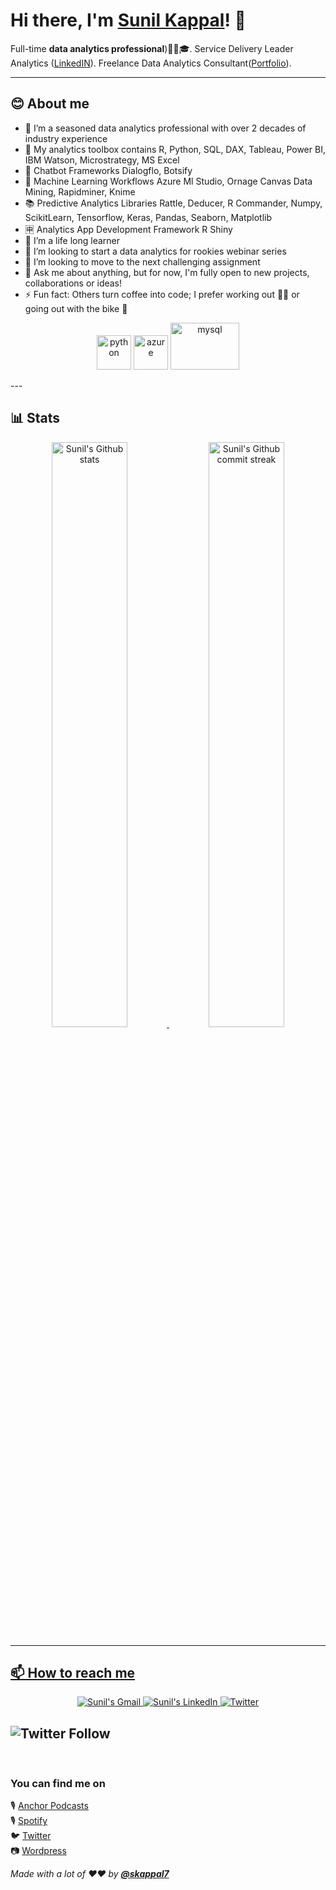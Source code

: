 <!-- markdownlint-disable MD033 MD042-->

# Hi there, I'm **[Sunil Kappal](https://skappal7.github.io/Sunil_Kappal_Portfolio/)**! 👋

Full-time **data analytics professional**)🧑‍🎓🎓. Service Delivery Leader Analytics ([LinkedIN](https://www.linkedin.com/in/skappal/)). Freelance Data Analytics Consultant([Portfolio](https://sites.google.com/view/sunilkappalportfolio/home)).

---

## **😊 About me**

- 🔭 I’m a seasoned data analytics professional with over 2 decades of industry experience
- 🧰 My analytics toolbox contains R, Python, SQL, DAX, Tableau, Power BI, IBM Watson, Microstrategy, MS Excel
- 🤖 Chatbot Frameworks Dialogflo, Botsify
- 🎰 Machine Learning Workflows Azure Ml Studio, Ornage Canvas Data Mining, Rapidminer, Knime
- 📚 Predictive Analytics Libraries Rattle, Deducer, R Commander, Numpy, ScikitLearn, Tensorflow, Keras, Pandas, Seaborn, Matplotlib
- 🈸 Analytics App Development Framework R Shiny
- 🌱 I’m a life long learner
- 👯 I’m looking to start a data analytics for rookies webinar series
- 🤔 I’m looking to move to the next challenging assignment
- 💬 Ask me about anything, but for now, I'm fully open to new projects, collaborations or ideas!
- ⚡ Fun fact: Others turn coffee into code; I prefer working out 🏋🏽 or going out with the bike 🚴

<p align="center">
      <img src="https://www.vectorlogo.zone/logos/python/python-icon.svg" alt="python" width="55" height="55"/>
      <img src="https://www.vectorlogo.zone/logos/microsoft_azure/microsoft_azure-icon.svg" alt="azure" width="55" height="55"/> 
      <img src="https://www.vectorlogo.zone/logos/mysql/mysql-ar21.svg" alt="mysql" width="110" height="75"/> 
</p>
---

## **📊 Stats**

<div align="center" style="text-align:center">
    <a href="#">
        <img width="49%"  src="https://github-readme-stats.vercel.app/api?username=skappal7&show_icons=true&theme=monokai&count_private=true&hide=prs,contribs"
            alt="Sunil's Github stats">
    </a>
    <a href="#">
        <img width="49%"  src="https://github-readme-streak-stats.herokuapp.com/?user=skappal7&theme=monokai"
            alt="Sunil's Github commit streak">
 </div>

---

## **📫 How to reach me**

<div align="center" style="text-align:center">
    <a href="mailto:skappal7@gmail.com">
        <img src="https://img.shields.io/badge/-Gmail-EA4335?style=for-the-badge&logo=Gmail&logoColor=white"
            alt="Sunil's Gmail">
    </a>
      <a href="https://www.linkedin.com/in/skappal/">
        <img src="https://img.shields.io/badge/LinkedIn-0A66C2?style=for-the-badge&logo=linkedin&logoColor=white"
            alt="Sunil's LinkedIn">
            <a href="https://twitter.com/skappal"><img alt="Twitter" title="Twitter" src="https://img.shields.io/badge/-Twitter-1DA1F2?style=for-the-badge&logo=twitter&logoColor=white"/></a>
</div>

![Twitter Follow](https://img.shields.io/twitter/follow/skappal?style=social)
---

<br>

### You can find me on

🎙️ [Anchor Podcasts](https://anchor.fm/data_dojo) <br>
🎙️ [Spotify](https://open.spotify.com/show/071gHI4RB0awwiAUsS494Vr) <br>
🐦 [Twitter](https://twitter.com/skappal) <br>
📷 [Wordpress](https://skappal7.wordpress.com/n) <br>


_Made with a lot of ❤️❤️ by **[@skappal7](https://github.com/skappal7)**_
